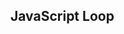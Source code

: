 <!DOCTYPE html>
<html>
<body>

<h2>JavaScript  Loop</h2>

<p id="demo"></p>

<script>
var text = " Nimesh"
var i = 0;

do {
  text += "<br>Hello"  + text;
  text += "<br>Goodbye" +text;
  i++;
}
while (i < 1);  

document.getElementById("demo").innerHTML = text;
</script>

</body>
</html>

